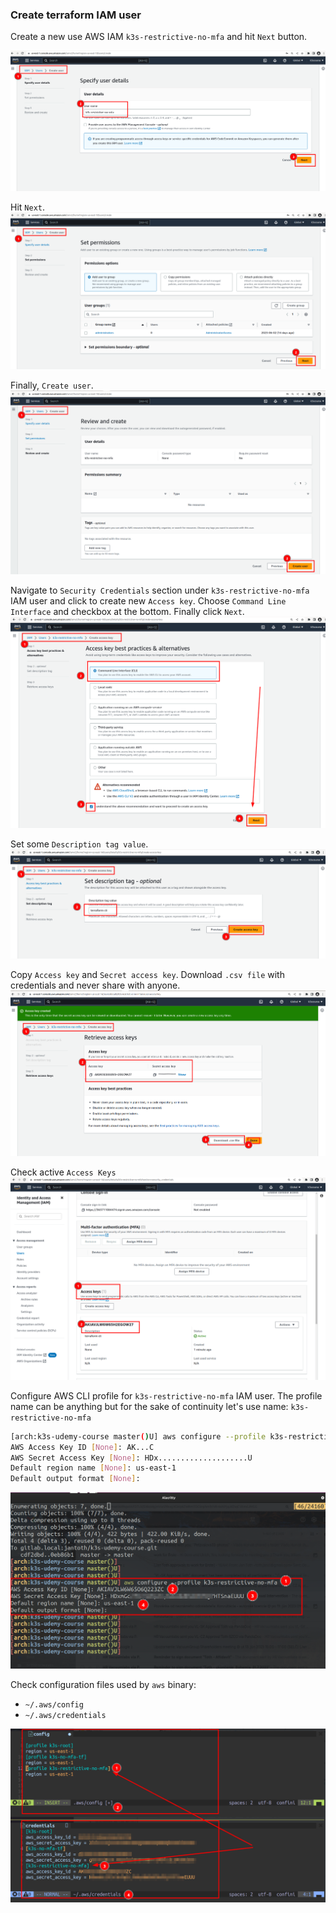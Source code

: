 ### Create terraform IAM user

Create a new use AWS IAM `k3s-restrictive-no-mfa` and hit `Next` button.

![restrictive-terraform-user](../img/rest_1.png)


Hit `Next`.
![restrictive-terraform-user](../img/rest_2.png)

Finally, `Create user`.
![restrictive-terraform-user](../img/rest_3.png)

Navigate to `Security Credentials` section under `k3s-restrictive-no-mfa` IAM user and click to create new `Access key`. Choose `Command Line Interface` and checkbox at the bottom. Finally click `Next`.
![restrictive-terraform-user](../img/rest-1.png)


Set some `Description tag value`.
![restrictive-terraform-user](../img/rest-2.png)

Copy `Access key` and `Secret access key`. Download `.csv file` with credentials and never share with anyone.
![restrictive-terraform-user](../img/rest-3.png)

Check active `Access Keys`
![restrictive-terraform-user](../img/rest-4.png)

Configure AWS CLI profile for `k3s-restrictive-no-mfa` IAM user. The profile name can be anything but for the sake of continuity let's use name: `k3s-restrictive-no-mfa`

```bash
[arch:k3s-udemy-course master()U] aws configure --profile k3s-restrictive-no-mfa
AWS Access Key ID [None]: AK...C
AWS Secret Access Key [None]: HDx....................U
Default region name [None]: us-east-1
Default output format [None]:
```
![restrictive-terraform-user](../img/rest-5.png)


Check configuration files used by `aws` binary:
- `~/.aws/config`
- `~/.aws/credentials`

![restrictive-terraform-user](../img/rest-6.png)
